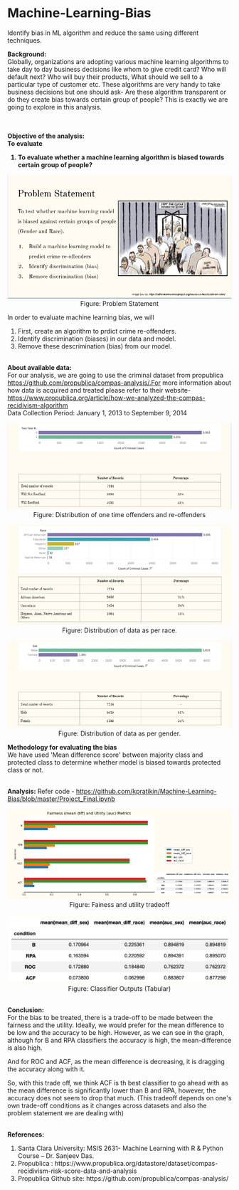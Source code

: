# Machine-Learning-Bias
Identify bias in ML algorithm and reduce the same using different techniques. 
 
<b>Background:</b><br> 
Globally, organizations are adopting various machine learning algorithms to take day to day business decisions like whom to give credit card? Who will default next? Who will buy their products, What should we sell to a particular type of customer etc. These algorithms are very handy to take business decisions but one should ask- Are these algorithm transparent or do they create bias towards certain group of people? This is exactly we are going to explore in this analysis.

<br><br>
<b>Objective of the analysis: 
<br>To evaluate <br>
1. To evaluate whether a machine learning algorithm is biased towards certain group of people?  
 </b>
<p align="center"><img src="https://github.com/kpratikin/Machine-Learning-Bias/blob/master/Problem%20statement.PNG">
 <br>Figure: Problem Statement
 </p>
In order to evaluate machine learning bias, we will 
<ol><li>First, create an algorithm to prdict crime re-offenders.
  <li> Identify discrimination (biases) in our data and model.
    <li> Remove these descrimination (bias) from our model.
      </ol>

 <b><br>
About available data:</b><br>
For our analysis, we are going to use the criminal dataset from propublica https://github.com/propublica/compas-analysis/.For more information about how data is acquired and treated please refer to their website- https://www.propublica.org/article/how-we-analyzed-the-compas-recidivism-algorithm
<br>Data Collection Period: January 1, 2013 to September 9, 2014

<p align="center"><img src="https://github.com/kpratikin/Machine-Learning-Bias/blob/master/Re-offenders.PNG">
 <br>Figure: Distribution of one time offenders and re-offenders
 </p>
 
 <p align="center"><img src="https://github.com/kpratikin/Machine-Learning-Bias/blob/master/Race.PNG">
 <br>Figure: Distribution of data as per race.
 </p>
 
 <p align="center"><img src="https://github.com/kpratikin/Machine-Learning-Bias/blob/master/Sex.PNG">
 <br>Figure: Distribution of data as per gender.
 </p>

<b>Methodology for evaluating the bias</b><br>
We have used 'Mean difference score' between majority class and protected class to determine whether model is biased towards protected class or not.

<br><b>Analysis:</b>
Refer code - https://github.com/kpratikin/Machine-Learning-Bias/blob/master/Project_Final.ipynb

<p align="center"><img src="https://github.com/kpratikin/Machine-Learning-Bias/blob/master/Output.PNG">
 <br>Figure: Fainess and utility tradeoff
 </p>
 
 <p align="center"><img src="https://github.com/kpratikin/Machine-Learning-Bias/blob/master/Classifier%20outputs.PNG">
 <br>Figure: Classifier Outputs (Tabular)
 </p>


<br><b>Conclusion:</b><br>
For the bias to be treated, there is a trade-off to be made between the fairness and the utility.
Ideally, we would prefer for the mean difference to be low and the accuracy to be high. However, as we can see in the graph, although for B and RPA classifiers the accuracy is high, the mean-difference is also high.

And for ROC and ACF, as the mean difference is decreasing, it is dragging the accuracy along with it.

So, with this trade off, we think ACF is th best classifier to go ahead with as the mean difference is significantly lower than B and RPA, however, the accuracy does not seem to drop that much.
(This tradeoff depends on one's own trade-off conditions as it changes across datasets and also the problem statement we are dealing with)

<br><b>References:</b>
<ol><li>Santa Clara University: MSIS 2631- Machine Learning with R & Python Course – Dr. Sanjeev Das.
<li>Propublica : https://www.propublica.org/datastore/dataset/compas-recidivism-risk-score-data-and-analysis
<li> Propublica Github site: https://github.com/propublica/compas-analysis/

